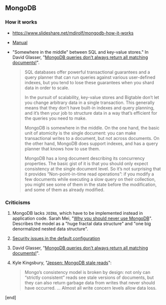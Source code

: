 ## MongoDB

### How it works

 * https://www.slideshare.net/mdirolf/mongodb-how-it-works

 * [Manual](https://docs.mongodb.com/manual/)

 * "Somewhere in the middle" between SQL and key-value stores." In David Glasser, "[MongoDB queries don’t always return all matching documents!](https://blog.meteor.com/mongodb-queries-dont-always-return-all-matching-documents-654b6594a827#4ccf)".
 
   > SQL databases offer powerful transactional guarantees and a query planner that can run queries against various user-defined indexes, but you tend to lose these guarantees when you shard data in order to scale.
   > 
   > In the pursuit of scalability, key-value stores and Bigtable don’t let you change arbitrary data in a single transaction. This generally means that they don’t have built-in indexes and query planning, and it’s then your job to structure data in a way that’s efficient for the queries you need to make.
   > 
   > MongoDB is somewhere in the middle. On the one hand, the basic unit of atomicity is the single document: you can make transactional writes to a document, but not across documents. On the other hand, MongoDB does support indexes, and has a query planner that knows how to use them.
   >
   > MongoDB has a long document describing its concurrency properties. The basic gist of it is that you should only expect consistency at the single document level. So it’s not surprising that it provides “Non-point-in-time read operations”: if you modify a few documents while executing a slow query on their collection, you might see some of them in the state before the modification, and some of them as already modified.

### Criticisms

 1. MongoDB lacks `JOIN`s, which have to be implemented instead in application code. Sarah Mei, "[Why you should never use MongoDB](http://www.sarahmei.com/blog/2013/11/11/why-you-should-never-use-mongodb/)". Describes the model as a "huge fractal data structure" and "one big denormalized nested data structure". 

 1. [Security issues in the default configuration](https://en.wikipedia.org/wiki/MongoDB#Bug_reports_and_criticisms)

 1. David Glasser, "[MongoDB queries don’t always return all matching documents!](https://blog.meteor.com/mongodb-queries-dont-always-return-all-matching-documents-654b6594a827)".

 1. Kyle Kingsbury, "[Jepsen: MongoDB stale reads](https://aphyr.com/posts/322-jepsen-mongodb-stale-reads)":
    
    > Mongo’s consistency model is broken by design: not only can “strictly consistent” reads see stale versions of documents, but they can also return garbage data from writes that never should have occurred. ... Almost all write concern levels allow data loss.


[end]
